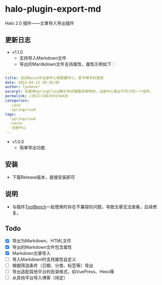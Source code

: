 # halo-plugin-export-md

Halo 2.0 插件——文章导入导出插件

## 更新日志
- v1.1.0 
  - 支持导入Markdown文件
  - 导出的Mardkdown文件支持属性，属性示例如下：
```yaml
---
title: 试试Nacos作注册中心和配置中心，爱不释手的感觉
date: 2023-04-22 20:28:05
auther: lyn4ever
excerpt: 在使用SpringCloud做分布式微服务架构时，注册中心是必不可少的一个组件。
permalink: /2022/166359134426
categories:
  -java
  -springcloud
tags:
  -springcloud
  -nacos
  -注册中心
---
```
- v1.0.0
  - 简单导出功能

## 安装
- 下载Release版本，直接安装即可

## 说明
- 与插件[ToolBench](https://www.halo.run/store/apps/app-SsYlH)一起使用时存在不兼容的问题，导致文章无法查看，后续修复。

## Todo
- [x] 导出为Markdown、HTML文件
- [x] 导出的Markdown文件包含属性
- [x] Markdown文章导入
- [ ] 导入Markdown时支持属性自定义
- [ ] 根据筛选条件（日期、分类、标签等）导出
- [ ] 导出适配其他平台的目录格式，如VuePress、Hexo等
- [ ] 从其他平台导入博客（待定）